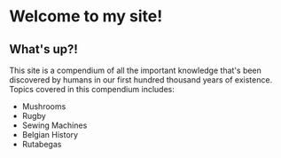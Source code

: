 # Welcome to my site!

## What's up?!

This site is a compendium of all the important knowledge that's been discovered by humans in our first hundred thousand years of existence. Topics covered in this compendium includes:

* Mushrooms
* Rugby
* Sewing Machines
* Belgian History
* Rutabegas 
